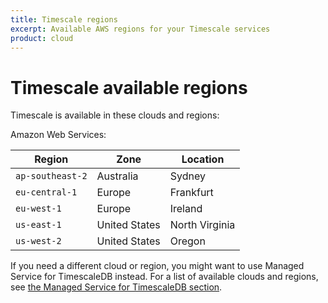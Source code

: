 ```yaml
---
title: Timescale regions
excerpt: Available AWS regions for your Timescale services
product: cloud
---
```


# Timescale available regions

Timescale is available in these clouds and regions:

Amazon Web Services:

|Region|Zone|Location|
|-|-|-|
|`ap-southeast-2`|Australia|Sydney|
|`eu-central-1`|Europe|Frankfurt|
|`eu-west-1`|Europe|Ireland|
|`us-east-1`|United States|North Virginia|
|`us-west-2`|United States|Oregon|

If you need a different cloud or region, you might want to use Managed Service
for TimescaleDB instead. For a list of available clouds and regions, see
[the Managed Service for TimescaleDB section][mst-regions].

[mst-regions]: /mst/:currentVersion:/cloud-regions/
